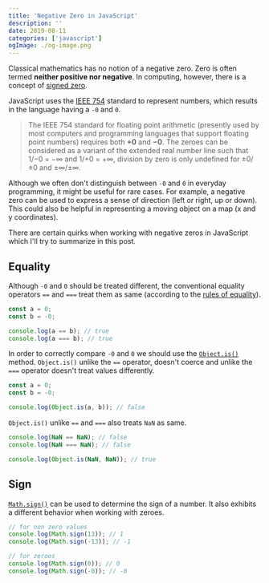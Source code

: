 ```yaml
---
title: 'Negative Zero in JavaScript'
description: ''
date: 2019-08-11
categories: ['javascript']
ogImage: ./og-image.png
---
```


Classical mathematics has no notion of a negative zero. Zero is often termed **neither positive nor negative**. In computing, however, there is a concept of [signed zero](https://en.wikipedia.org/wiki/Signed_zero).

JavaScript uses the [IEEE 754](https://en.wikipedia.org/wiki/IEEE_754) standard to represent numbers, which results in the language having a `-0` and `0`.

> The IEEE 754 standard for floating point arithmetic (presently used by most computers and programming languages that support floating point numbers) requires both **+0** and **−0**. The zeroes can be considered as a variant of the extended real number line such that 1/−0 = −∞ and 1/+0 = +∞, division by zero is only undefined for ±0/±0 and ±∞/±∞.

Although we often don't distinguish between `-0` and `0` in everyday programming, it might be useful for rare cases. For example, a negative zero can be used to express a sense of direction (left or right, up or down). This could also be helpful in representing a moving object on a map (x and y coordinates).

There are certain quirks when working with negative zeros in JavaScript which I'll try to summarize in this post.

## Equality

Although `-0` and `0` should be treated different, the conventional equality operators `==` and `===` treat them as same (according to the [rules of equality](https://developer.mozilla.org/en-US/docs/Web/JavaScript/Reference/Operators/Comparison_Operators)).

```js
const a = 0;
const b = -0;

console.log(a == b); // true
console.log(a === b); // true
```

In order to correctly compare `-0` and `0` we should use the [`Object.is()`](https://developer.mozilla.org/en-US/docs/Web/JavaScript/Reference/Global_Objects/Object/is) method. `Object.is()` unlike the `==` operator, doesn't coerce and unlike the `===` operator doesn't treat values differently.

```js
const a = 0;
const b = -0;

console.log(Object.is(a, b)); // false
```

`Object.is()` unlike `==` and `===` also treats `NaN` as same.

```js
console.log(NaN == NaN); // false
console.log(NaN === NaN); // false

console.log(Object.is(NaN, NaN)); // true
```

## Sign

[`Math.sign()`](https://developer.mozilla.org/en-US/docs/Web/JavaScript/Reference/Global_Objects/Math/sign) can be used to determine the sign of a number. It also exhibits a different behavior when working with zeroes.

```js
// for non zero values
console.log(Math.sign(13)); // 1
console.log(Math.sign(-13)); // -1

// for zeroes
console.log(Math.sign(0)); // 0
console.log(Math.sign(-0)); // -0
```
